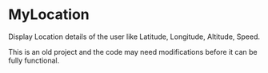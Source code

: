# MyLocation
Display Location details of the user like Latitude, Longitude, Altitude, Speed.

This is an old project and the code may need modifications before it can be fully functional.
